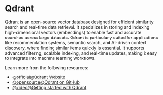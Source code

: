 # Qdrant

Qdrant is an open-source vector database designed for efficient similarity search and real-time data retrieval. It specializes in storing and indexing high-dimensional vectors (embeddings) to enable fast and accurate searches across large datasets. Qdrant is particularly suited for applications like recommendation systems, semantic search, and AI-driven content discovery, where finding similar items quickly is essential. It supports advanced filtering, scalable indexing, and real-time updates, making it easy to integrate into machine learning workflows.

Learn more from the following resources:

- [@official@Qdrant Website](https://qdrant.tech/)
- [@opensource@Qdrant on GitHub](https://github.com/qdrant/qdrant)
- [@video@Getting started with Qdrant](https://www.youtube.com/watch?v=LRcZ9pbGnno)